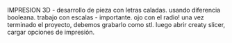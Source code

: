 IMPRESION 3D - desarrollo de pieza con letras caladas. usando diferencia booleana.
trabajo con escalas - importante. ojo con el radio!
una vez terminado el proyecto, debemos grabarlo como stl.
luego abrir creaty slicer, cargar opciones de impresión.
